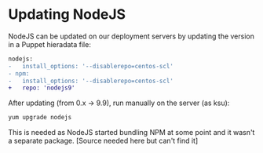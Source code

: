 # Updating NodeJS

NodeJS can be updated on our deployment servers by updating the version in a Puppet hieradata file:

```diff
nodejs:
-   install_options: '--disablerepo=centos-scl'
- npm:
-   install_options: '--disablerepo=centos-scl'
+   repo: 'nodejs9'
```

After updating (from 0.x -> 9.9), run manually on the server (as ksu): 

```sh
yum upgrade nodejs
```

This is needed as NodeJS started bundling NPM at some point and it wasn't a separate package. [Source needed here but can't find it]
